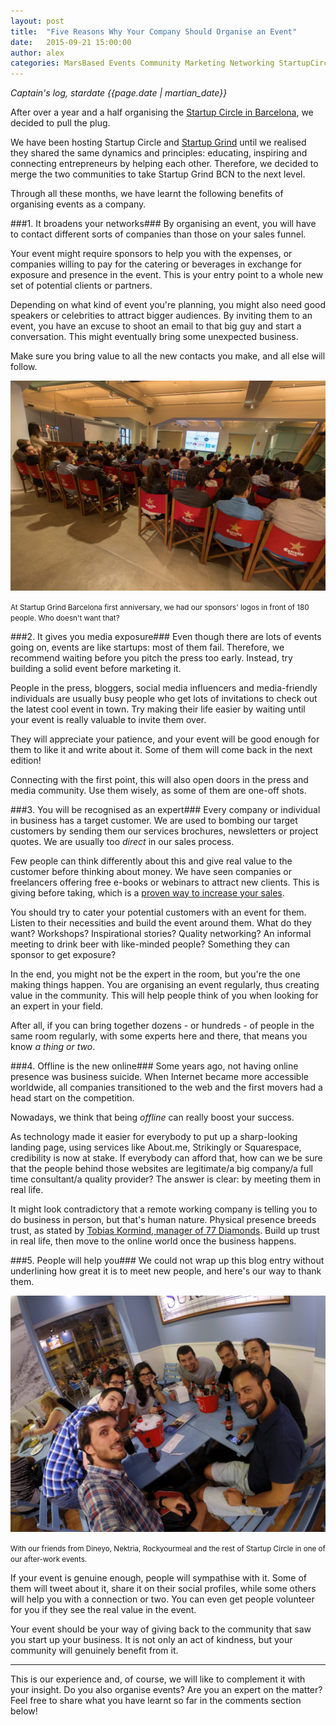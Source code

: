 ```yaml
---
layout: post
title:  "Five Reasons Why Your Company Should Organise an Event"
date:   2015-09-21 15:00:00
author: alex
categories: MarsBased Events Community Marketing Networking StartupCircle
---
```


*Captain's log, stardate {{page.date | martian_date}}*

After over a year and a half organising the <a href="http://marsbased.com/blog/2013/11/07/startup-circle-barcelona" title="Startup Circle in Barcelona" target="_blank">Startup Circle in Barcelona</a>, we decided to pull the plug.

We have been hosting Startup Circle and <a href="http://startupgrind.com/barcelona" title="Startup Grind Barcelona" target="_blank">Startup Grind</a> until we realised they shared the same dynamics and principles: educating, inspiring and connecting entrepreneurs by helping each other. Therefore, we decided to merge the two communities to take Startup Grind BCN to the next level.

Through all these months, we have learnt the following benefits of organising events as a company.

<!--more-->

###1. It broadens your networks###
By organising an event, you will have to contact different sorts of companies than those on your sales funnel.

Your event might require sponsors to help you with the expenses, or companies willing to pay for the catering or beverages in exchange for exposure and presence in the event. This is your entry point to a whole new set of potential clients or partners.

Depending on what kind of event you're planning, you might also need good speakers or celebrities to attract bigger audiences. By inviting them to an event, you have an excuse to shoot an email to that big guy and start a conversation. This might eventually bring some unexpected business.

Make sure you bring value to all the new contacts you make, and all else will follow.

<img src="/images/blog/post23a.png" alt="Thanking sponsors at Startup Grind Barcelona" title="Thanking sponsors at Startup Grind Barcelona" class="img-center img-rounded img-responsive" />
<p class="text-center img-footer"><small>At Startup Grind Barcelona first anniversary, we had our sponsors' logos in front of 180 people. Who doesn't want that?</small></p>

###2. It gives you media exposure###
Even though there are lots of events going on, events are like startups: most of them fail. Therefore, we recommend waiting before you pitch the press too early. Instead, try building a solid event before marketing it.

People in the press, bloggers, social media influencers and media-friendly individuals are usually busy people who get lots of invitations to check out the latest cool event in town. Try making their life easier by waiting until your event is really valuable to invite them over.

They will appreciate your patience, and your event will be good enough for them to like it and write about it. Some of them will come back in the next edition!

Connecting with the first point, this will also open doors in the press and media community. Use them wisely, as some of them are one-off shots.

###3. You will be recognised as an expert###
Every company or individual in business has a target customer. We are used to bombing our target customers by sending them our services brochures, newsletters or project quotes. We are usually too *direct* in our sales process.

Few people can think differently about this and give real value to the customer before thinking about money. We have seen companies or freelancers offering free e-books or webinars to attract new clients. This is giving before taking, which is a <a href="http://www.cio.com/article/2867406/marketing/how-to-use-ebooks-to-improve-your-content-marketing-strategy.html" title="Ebooks increase sales" target="_blank"> proven way to increase your sales</a>.

You should try to cater your potential customers with an event for them. Listen to their necessities and build the event around them. What do they want? Workshops? Inspirational stories? Quality networking? An informal meeting to drink beer with like-minded people? Something they can sponsor to get exposure?

In the end, you might not be the expert in the room, but you're the one making things happen. You are organising an event regularly, thus creating value in the community. This will help people think of you when looking for an expert in your field.

After all, if you can bring together dozens - or hundreds - of people in the same room regularly, with some experts here and there, that means you know *a thing or two*.

###4. Offline is the new online###
Some years ago, not having online presence was business suicide. When Internet became more accessible worldwide, all companies transitioned to the web and the first movers had a head start on the competition.

Nowadays, we think that being *offline* can really boost your success.

As technology made it easier for everybody to put up a sharp-looking landing page, using services like About.me, Strikingly or Squarespace, credibility is now at stake. If everybody can afford that, how can we be sure that the people behind those websites are legitimate/a big company/a full time consultant/a quality provider? The answer is clear: by meeting them in real life.

It might look contradictory that a remote working company is telling you to do business in person, but that's human nature. Physical presence breeds trust, as stated by <a href="http://realbusiness.co.uk/article/26202-building-trust-is-all-important-when-doing-business-online" title="Interview to Tobias Kormind" target="_blank">Tobias Kormind, manager of 77 Diamonds</a>. Build up trust in real life, then move to the online world once the business happens.

###5. People will help you###
We could not wrap up this blog entry without underlining how great it is to meet new people, and here's our way to thank them.

<img src="/images/blog/post23b.jpeg" alt="Enjoying a cold one after work with Startup Circle" title="Enjoying a cold one after work with Startup Circle" class="img-center img-rounded img-responsive" />
<p class="text-center img-footer"><small>With our friends from Dineyo, Nektria, Rockyourmeal and the rest of Startup Circle in one of our after-work events.</small></p>

If your event is genuine enough, people will sympathise with it. Some of them will tweet about it, share it on their social profiles, while some others will help you with a connection or two. You can even get people volunteer for you if they see the real value in the event.

Your event should be your way of giving back to the community that saw you start up your business. It is not only an act of kindness, but your community will genuinely benefit from it.

<hr/>

This is our experience and, of course, we will like to complement it with your insight. Do you also organise events? Are you an expert on the matter? Feel free to share what you have learnt so far in the comments section below!








